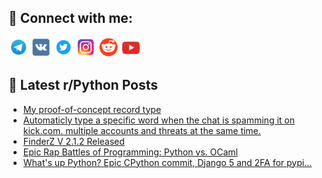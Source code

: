 ## 🔎 Connect with me:
[<img src="https://github.com/bullbesh/bullbesh/blob/main/images/Telegram.png" width="32" height="32" />](https://t.me/bullbesh)
[<img src="https://github.com/bullbesh/bullbesh/blob/main/images/VK.png" width="32" height="32" />](https://vk.com/bullbesh)
[<img src="https://github.com/bullbesh/bullbesh/blob/main/images/Twitter.png" width="32" height="32" />](https://twitter.com/bullbesh1)
[<img src="https://github.com/bullbesh/bullbesh/blob/main/images/Instagram.png" width="32" height="32" />](https://www.instagram.com/bullbesh)
[<img src="https://github.com/bullbesh/bullbesh/blob/main/images/Reddit.png" width="32" height="32" />](https://www.reddit.com/user/bullbesh)
[<img src="https://github.com/bullbesh/bullbesh/blob/main/images/YouTube.png" width="32" height="32" />](https://www.youtube.com/channel/UCtfjRs6uzgq5mfm8S06WTcg)

## 📕 Latest r/Python Posts
<!-- BLOG-POST-LIST:START -->
- [My proof-of-concept record type](https://www.reddit.com/r/Python/comments/18sav2w/my_proofofconcept_record_type/)
- [Automaticly type a specific word when the chat is spamming it on kick.com. multiple accounts and threats at the same time.](https://www.reddit.com/r/Python/comments/18sa7fa/automaticly_type_a_specific_word_when_the_chat_is/)
- [FinderZ V 2.1.2 Released](https://www.reddit.com/r/Python/comments/18s90lz/finderz_v_212_released/)
- [Epic Rap Battles of Programming: Python vs. OCaml](https://www.reddit.com/r/Python/comments/18s8mnc/epic_rap_battles_of_programming_python_vs_ocaml/)
- [What&#39;s up Python? Epic CPython commit, Django 5 and 2FA for pypi...](https://www.reddit.com/r/Python/comments/18s788t/whats_up_python_epic_cpython_commit_django_5_and/)
<!-- BLOG-POST-LIST:END -->
